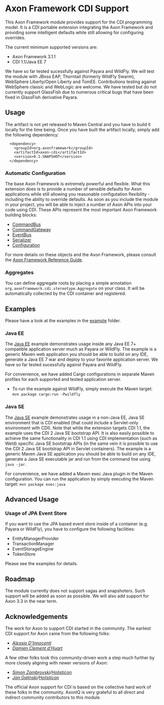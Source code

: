 # Axon Framework CDI Support

This Axon Framework module provides support for the CDI programming model. It is a CDI portable extension integrating the Axon Framework and providing some intelligent defaults while still allowing for configuring overrides.

The current minimum supported versions are:

 * Axon Framework 3.1.1
 * CDI 1.1/Java EE 7
 
We have so far tested sucessfully against Payara and WildFly. We will test the module with JBoss EAP, Thorntail (formerly WildFly Swarm), WebSphere Liberty/Open Liberty and TomEE. Contributions testing against WebSphere classic and WebLogic are welcome. We have tested but do not currently support GlassFish due to numerous critical bugs that have been fixed in GlassFish derivative Payara.

## Usage

The artifact is not yet released to Maven Central and you have to build it locally for the time being. Once you have built the artifact locally, simply add the following dependency:

      <dependency>
        <groupId>org.axonframework</groupId>
        <artifactId>axon-cdi</artifactId>
        <version>0.1-SNAPSHOT</version>
      </dependency>

### Automatic Configuration

The base Axon Framework is extremely powerful and flexible. What this extension does is to provide a number of sensible defaults for Axon applications while still allowing you reasonable configutation flexibility - including the ability to override defaults. As soon as you include the module in your project, you will be able to inject a number of Axon APIs into your code using CDI. These APIs represent the most important Axon Framework building blocks:

 * [CommandBus](http://www.axonframework.org/apidocs/3.3/org/axonframework/commandhandling/CommandBus.html)
 * [CommandGateway](http://www.axonframework.org/apidocs/3.3/org/axonframework/commandhandling/gateway/CommandGateway.html)
 * [EventBus](http://www.axonframework.org/apidocs/3.3/org/axonframework/eventhandling/EventBus.html)
 * [Serializer](http://www.axonframework.org/apidocs/3.3/org/axonframework/serialization/Serializer.html)
 * [Configuration](http://www.axonframework.org/apidocs/3.3/org/axonframework/config/Configuration.html)
 
 For more details on these objects and the Axon Framework, please consult the [Axon Framework Reference Guide](https://docs.axonframework.org).
  
### Aggregates

You can define aggregate roots by placing a simple annotation `org.axonframework.cdi.stereotype.Aggregate` on your class. It will be automatically collected by the CDI container and registered.

## Examples
Please have a look at the examples in the [example](/example) folder.

### Java EE
The [Java EE](/example/javaee) example demonstrates usage inside any Java EE 7+ compatible application server much as Payara or WildFly. The example is a generic Maven web application you should be able to build on any IDE, generate a Java EE 7 war and deploy to your favorite application server. We have so far tested sucessfully against Payara and WildFly.

For convenience, we have added Cargo configurations in separate Maven profiles for each supported and tested application server.

* To run the example against WildFly, simply execute the Maven target: `mvn package cargo:run -Pwildfly`

### Java SE
The [Java SE](/example/javase) example demonstrates usage in a non-Java EE, Java SE environment that is CDI enabled (that could include a Servlet-only environment with CDI). Note that while the extension targets CDI 1.1, the example uses the CDI 2 Java SE bootstrap API. It is also easily possible to achieve the same functionality in CDI 1.1 using CDI implementation (such as Weld) specific Java SE bootstrap APIs (in the same vein it is possible to use the CDI 2 Java SE bootstrap API in Servlet containers). The example is a generic Maven Java SE application you should be able to build on any IDE, generate a Java SE executable jar and run from the command line using `java -jar`.

For convenience, we have added a Maven exec Java plugin in the Maven configuration. You can run the application by simply executing the Maven target: `mvn package exec:java`

## Advanced Usage

### Usage of JPA Event Store

If you want to use the JPA based event store inside of a container (e.g. Payara or WildFly), you have to configure the following facilities:

  *  EntityManagerProvider
  *  TransactionManager
  *  EventStorageEngine
  *  TokenStore
  
Please see the examples for details.

## Roadmap
The module currently does not support sagas and snapshoters. Such support will be added as soon as possible. We will also add support for Axon 3.3 in the near term.

## Acknowledgements
The work for Axon to support CDI started in the community. The earliest CDI support for Axon came from the following folks:

* _[Alessio D'Innocenti](https://github.com/kamaladafrica)_
* _[Damien Clement d'Huart](https://github.com/dcdh)_

A few other folks took this community-driven work a step much further by more closely aligning with newer versions of Axon:

* _[Simon Zambrovski](https://github.com/zambrovski)/[Holisticon](https://github.com/holisticon)_
* _[Jan Galinski](https://github.com/galinski)/[Holisticon](https://github.com/holisticon)_

The official Axon support for CDI is based on the collective hard work of these folks in the community. AxonIQ is very grateful to all direct and indirect community contributors to this module.
